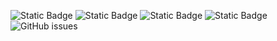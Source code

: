 ![Static Badge](https://img.shields.io/badge/blacklists-60-000000) ![Static Badge](https://img.shields.io/badge/blacklisted-2840079-cc0000) ![Static Badge](https://img.shields.io/badge/whitelisted-2245-00CC00) ![Static Badge](https://img.shields.io/badge/streaming_blacklist-28107-000000) ![GitHub issues](https://img.shields.io/github/issues/fabriziosalmi/blacklists)
